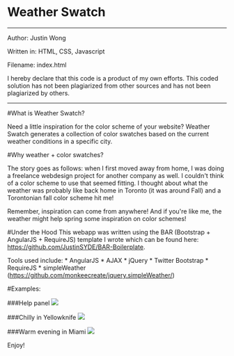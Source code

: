 Weather Swatch
=======

************************************************
Author: Justin Wong

Written in: HTML, CSS, Javascript

Filename: index.html
	
I hereby declare that this code is a product 
of my own efforts. This coded solution has
not been plagiarized from other sources and
has not been plagiarized by others.
************************************************

#What is Weather Swatch?

Need a little inspiration for the color scheme of your website?
Weather Swatch generates a collection of color swatches based on the current weather conditions in a specific city.

#Why weather + color swatches?

The story goes as follows: when I first moved away from home, I was doing a freelance webdesign project for another company as well. I couldn't think of a color scheme to use that seemed fitting. I thought about what the weather was probably like back home in Toronto (it was around Fall) and a Torontonian fall color scheme hit me! 

Remember, inspiration can come from anywhere! 
And if you're like me, the weather might help spring some inspiration on color schemes!

#Under the Hood
This webapp was written using the BAR (Bootstrap + AngularJS + RequireJS) template I wrote which can be found here: https://github.com/JustinSYDE/BAR-Boilerplate.

Tools used include: 
    * AngularJS
    * AJAX
    * jQuery
    * Twitter Bootstrap
    * RequireJS
    * simpleWeather (https://github.com/monkeecreate/jquery.simpleWeather/)
    
#Examples:

###Help panel
![](http://puu.sh/cqYVo/c0fa44964d.png)

###Chilly in Yellowknife
![](http://puu.sh/cqYXK/95d3910d2b.png)

###Warm evening in Miami
![](http://puu.sh/cqZ2V/cfe3620c1a.png)

Enjoy!
